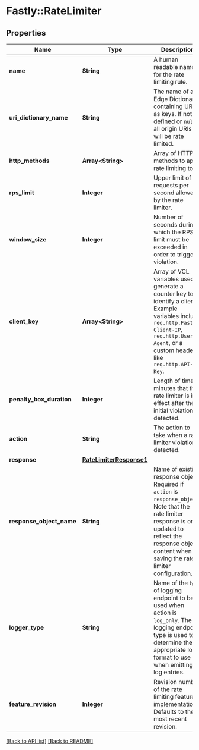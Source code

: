 # Fastly::RateLimiter

## Properties

| Name | Type | Description | Notes |
| ---- | ---- | ----------- | ----- |
| **name** | **String** | A human readable name for the rate limiting rule. | [optional] |
| **uri_dictionary_name** | **String** | The name of an Edge Dictionary containing URIs as keys. If not defined or `null`, all origin URIs will be rate limited. | [optional] |
| **http_methods** | **Array&lt;String&gt;** | Array of HTTP methods to apply rate limiting to. | [optional] |
| **rps_limit** | **Integer** | Upper limit of requests per second allowed by the rate limiter. | [optional] |
| **window_size** | **Integer** | Number of seconds during which the RPS limit must be exceeded in order to trigger a violation. | [optional] |
| **client_key** | **Array&lt;String&gt;** | Array of VCL variables used to generate a counter key to identify a client. Example variables include `req.http.Fastly-Client-IP`, `req.http.User-Agent`, or a custom header like `req.http.API-Key`. | [optional] |
| **penalty_box_duration** | **Integer** | Length of time in minutes that the rate limiter is in effect after the initial violation is detected. | [optional] |
| **action** | **String** | The action to take when a rate limiter violation is detected. | [optional] |
| **response** | [**RateLimiterResponse1**](RateLimiterResponse1.md) |  | [optional] |
| **response_object_name** | **String** | Name of existing response object. Required if `action` is `response_object`. Note that the rate limiter response is only updated to reflect the response object content when saving the rate limiter configuration. | [optional] |
| **logger_type** | **String** | Name of the type of logging endpoint to be used when action is `log_only`. The logging endpoint type is used to determine the appropriate log format to use when emitting log entries. | [optional] |
| **feature_revision** | **Integer** | Revision number of the rate limiting feature implementation. Defaults to the most recent revision. | [optional] |

[[Back to API list]](../../README.md#endpoints) [[Back to README]](../../README.md)

